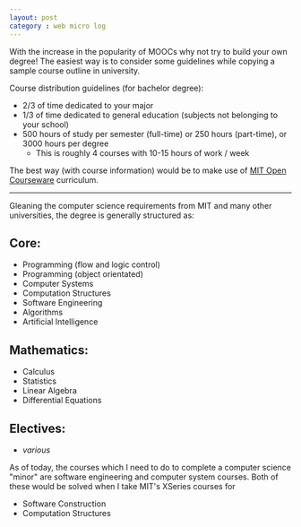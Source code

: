 ```yaml
---
layout: post
category : web micro log
---
```


With the increase in the popularity of MOOCs why not try to build your own degree! The easiest
way is to consider some guidelines while copying a sample course outline in university.

Course distribution guidelines (for bachelor degree):

*  2/3 of time dedicated to your major
*  1/3 of time dedicated to general education (subjects not belonging to your school)
*  500 hours of study per semester (full-time) or 250 hours (part-time), or 3000 hours per degree
   *  This is roughly 4 courses with 10-15 hours of work / week

The best way (with course information) would be to make use of [MIT Open Courseware](http://ocw.mit.edu/courses/mit-curriculum-guide/) curriculum.

---

Gleaning the computer science requirements from MIT and many other universities, the degree is generally structured as:

## Core:

*  Programming (flow and logic control)
*  Programming (object orientated)
*  Computer Systems
*  Computation Structures
*  Software Engineering
*  Algorithms
*  Artificial Intelligence

## Mathematics:

*  Calculus
*  Statistics
*  Linear Algebra
*  Differential Equations

## Electives:

*  _various_

As of today, the courses which I need to do to complete a computer science "minor" are software engineering and computer system courses. Both of these would be solved when I take MIT's XSeries courses for

*  Software Construction
*  Computation Structures

